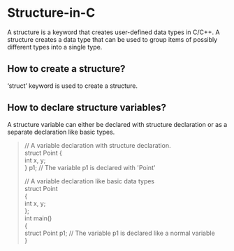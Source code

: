 # Structure-in-C
A structure is a keyword that creates user-defined data types in C/C++. A structure creates a data type that can be used to group items of possibly different types into a single type. 
## How to create a structure? 
‘struct’ keyword is used to create a structure.
## How to declare structure variables? 
A structure variable can either be declared with structure declaration or as a separate declaration like basic types. 
>// A variable declaration with structure declaration.  
>struct Point
>{  
>   int x, y;  
>} p1;  // The variable p1 is declared with 'Point'  
>
>// A variable declaration like basic data types  
>struct Point  
>{  
>   int x, y;  
>};  
>int main()  
>{  
>   struct Point p1;  // The variable p1 is declared like a normal variable  
>}
